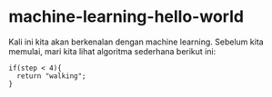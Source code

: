 # machine-learning-hello-world

Kali ini kita akan berkenalan dengan machine learning.
Sebelum kita memulai, mari kita lihat algoritma sederhana berikut ini:

```
if(step < 4){
  return "walking";
}
```
